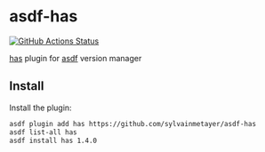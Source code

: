 # asdf-has

[![GitHub Actions Status](https://github.com/sylvainmetayer/asdf-has/workflows/Main%20workflow/badge.svg?branch=main)](https://github.com/sylvainmetayer/asdf-has/actions)

[has](https://github.com/kdabir/has) plugin for [asdf](https://github.com/asdf-vm/asdf) version manager

## Install

Install the plugin:

```bash
asdf plugin add has https://github.com/sylvainmetayer/asdf-has
asdf list-all has
asdf install has 1.4.0
```
